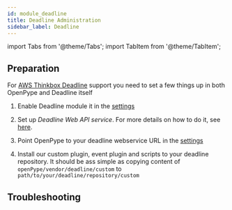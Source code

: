 ```yaml
---
id: module_deadline
title: Deadline Administration
sidebar_label: Deadline
---
```


import Tabs from '@theme/Tabs';
import TabItem from '@theme/TabItem';


## Preparation

For [AWS Thinkbox Deadline](https://www.awsthinkbox.com/deadline) support you need to set a few things up in both OpenPype and Deadline itself

1. Enable Deadline module it in the [settings](admin_settings_system#deadline)

2. Set up *Deadline Web API service*. For more details on how to do it, see [here](https://docs.thinkboxsoftware.com/products/deadline/10.0/1_User%20Manual/manual/web-service.html).

3. Point OpenPype to your deadline webservice URL in the [settings](admin_settings_system#deadline)

4. Install our custom plugin, event plugin and scripts to your deadline repository. It should be ass simple as copying content of `openPype/vendor/deadline/custom` to `path/to/your/deadline/repository/custom`

## Troubleshooting

